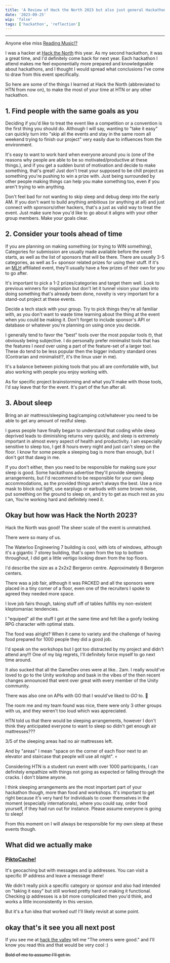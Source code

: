 ```yaml
---
title: 'A Review of Hack the North 2023 but also just general Hackathon tips'
date: '2023-09-25'
wip: 'false'
tags: ['hackathon', 'reflection']
---
```


---

Anyone else miss [Reading Music!?](https://youtu.be/re1IjZsUGtU?si=HvzsnymtDP7xshZu)

I was a hacker at [Hack the North](https://hackthenorth.com/) this year. As my second hackathon, it was a great time, and I'd definitely come back for next year. Each hackathon I attend makes me feel exponentially more prepared and knowledgeable about hackathons, and I thought I would spread what conclusions I've come to draw from this event specifically.

So here are some of the things I learned at Hack the North (abbreviated to HTN from now on), to make the most of your time at HTN or any other hackathon.

## 1. Find people with the same goals as you

Deciding if you'd like to treat the event like a competition or a convention is the first thing you should do. Although I will say, wanting to "take it easy" can quickly turn into "skip all the events and stay in the same room all weekend trying to finish our project" very easily due to influences from the environment.

It's easy to want to work hard when everyone around you is (one of the reasons why people are able to be so motivated/productive at these things.), and if you get a sudden burst of motivation and decide to make something, that's great! Just don't treat your supposed to be chill project as something you're pushing to win a prize with. Just being surrounded by other people making things can help you make something too, even if you aren't trying to win anything.

Don't feel bad for not wanting to skip sleep and debug deep into the early AM. If you don't want to build anything ambitious (or anything at all) and just connect with sponsors/other hackers, that's a just as valid way to treat the event. Just make sure how you'd like to go about it aligns with your other group members. Make your goals clear.

## 2. Consider your tools ahead of time

If you are planning on making something (or trying to WIN something), Categories for submission are usually made available before the event starts, as well as the list of sponsors that will be there. There are usually 3-5 categories, as well as 5+ sponsor related prizes for using their stuff. If it's an [MLH](https://mlh.io/) affiliated event, they'll usually have a few prizes of their own for you to go after.

It's important to pick a 1-2 prizes/categories and target them well. Look to previous winners for inspiration but don't let it tunnel vision your idea into doing something that's already been done, novelty is very important for a stand-out project at these events.

Decide a tech stack with your group. Try to pick things they're all familiar with, as you don't want to waste time learning about the thing at the event when you could be making it. Don't forget to include sponsor's API or database or whatever you're planning on using once you decide.

I generally tend to favor the "best" tools over the most popular tools 🤓, that obviously being subjective. I do personally prefer minimalist tools that has the features I _need_ over using a part of the feature-set of a larger tool. These do tend to be less popular then the bigger industry standard ones (Contrarian and minimalist!?, it's the linux user in me).

It's a balance between picking tools that you all are comfortable with, but also working with people you enjoy working with.

As for specific project brainstorming and what you'll make with those tools, I'd say leave that for the event. It's part of the fun after all.

## 3. About sleep

Bring an air mattress/sleeping bag/camping cot/whatever you need to be able to get any amount of restful sleep.

I guess people have finally began to understand that coding while sleep deprived leads to diminishing returns very quickly, and sleep is extremely important in almost every aspect of health and productivity. I am especially sensitive to sleep too, I get 8 hours every night and just can't sleep on the floor. I know for some people a sleeping bag is more than enough, but I don't got that dawg in me.

If you don't either, then you need to be responsible for making sure your sleep is good. Some hackathons advertise they'll provide sleeping arrangements, but I'd recommend to be responsible for your own sleep accommodations, as the provided things aren't always the best. Use a nice mask to block out light, use earplugs or earbuds with some brown noise, put something on the ground to sleep on, and try to get as much rest as you can, You're working hard and definitely need it.

## Okay but how was Hack the North 2023?

Hack the North was good! The sheer scale of the event is unmatched.

There were so many of us.

The Waterloo Engineering 7 building is cool, with lots of windows, although it's a gigantic 7 storey building, that's open from the top to bottom throughout, I did get a little vertigo looking down from the top floors.

I'd describe the size as a 2x2x2 Bergeron centre. Approximately 8 Bergeron centers.

There was a job fair, although it was PACKED and all the sponsors were placed in a tiny corner of a floor, even one of the recruiters I spoke to agreed they needed more space.

I love job fairs though, taking stuff off of tables fulfills my non-existent kleptomaniac tendencies.

I "equiped" all the stuff I got at the same time and felt like a goofy looking RPG character with optimal stats.

The food was alright? When it came to variety and the challenge of having food prepared for 1000 people they did a good job.

I'd speak on the workshops but I got too distracted by my project and didn't attend any!!! One of my big regrets, I'll definitely force myself to go next time around.

It also sucked that all the GameDev ones were at like.. 2am. I really would've loved to go to the Unity workshop and bask in the vibes of the then recent changes announced that went over great with every member of the Unity community.

There was also one on APIs with GO that I would've liked to _GO_ to. 🤠

The room me and my team found was nice, there were only 3 other groups with us, and they weren't too loud which was appreciated.

HTN told us that there would be sleeping arrangements, however I don't think they anticipated everyone to want to sleep so didn't get enough air mattresses???

3/5 of the sleeping areas had no air mattresses left.

And by "areas" I mean "space on the corner of each floor next to an elevator and staircase that people will use all night". 💀

Considering HTN is a student run event with over 1000 participants, I can definitely empathize with things not going as expected or falling through the cracks. I don't blame anyone.

I think sleeping arrangements are the most important part of your hackathon though, more than food and workshops. It's important to get right because it's very hard for individuals to cover themselves in the moment (especially internationals), where you could say, order food yourself, if they had run out for instance. Please assume everyone is going to sleep!

From this moment on I will always be responsible for my own sleep at these events though.

## What did we actually make

### [PiktoCache!](https://github.com/JUB-Yoush/Piktocache)

It's geocaching but with messages and ip addresses. You can visit a specific IP address and leave a message there!

We didn't really pick a specific category or sponsor and also had intended on "taking it easy" but still worked pretty hard on making it functional. Checking ip addresses is a bit more complicated then you'd think, and works a little inconsistently in this version.

But it's a fun idea that worked out! I'll likely revisit at some point.

## okay that's it see you all next post

If you see me at [hack the valley](https://hackthevalley.io/) tell me "The omens were good." and I'll know you read this and that would be very cool :)

~~Bold of me to assume I'll get in.~~
